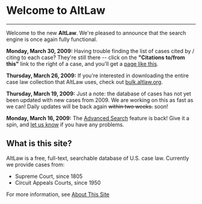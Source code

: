 # Welcome to AltLaw

---

Welcome to the new **AltLaw**.  We're pleased to announce that the
search engine is once again fully functional.

**Monday, March 30, 2009:** Having trouble finding the list of cases
cited by / citing to each case?  They're still there -- click on the
**"Citations to/from this"** link to the right of a case, and you'll
get a [page like this](/v1/cases/402397/citations).

**Thursday, March 26, 2009:** If you're interested in downloading the
entire case law collection that AltLaw uses, check out
[bulk.altlaw.org](http://bulk.altlaw.org/).

**Thursday, March 19, 2009:** Just a note: the database of cases has
not yet been updated with new cases from 2009.  We are working on this
as fast as we can!  Daily updates will be back again <del>within two
weeks.</del> soon!

**Monday, March 16, 2009:** The [Advanced Search](/v1/search/advanced)
feature is back!  Give it a spin, and
[let us know](/v1/about/feedback) if you have any problems.


## What is this site?

AltLaw is a free, full-text, searchable database of U.S. case law.
Currently we provide cases from:

* Supreme Court, since 1805
* Circuit Appeals Courts, since 1950

For more information, see [About This Site](/v1/about)
